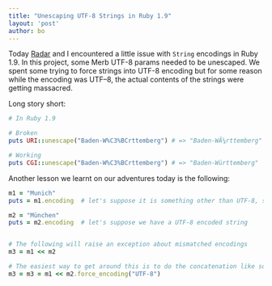 ```yaml
---
title: "Unescaping UTF-8 Strings in Ruby 1.9"
layout: 'post'
author: bo
---
```


Today [Radar](http://frozenplague.net) and I encountered a little issue
with `String` encodings in Ruby 1.9. In this project, some Merb UTF-8
params needed to be unescaped. We spent some trying to force strings
into UTF-8 encoding but for some reason while the encoding was UTF–8,
the actual contents of the strings were getting massacred.

Long story short:

``` ruby
# In Ruby 1.9

# Broken
puts URI::unescape("Baden-W%C3%BCrttemberg") # => "Baden-WÃ¼rttemberg"

# Working
puts CGI::unescape("Baden-W%C3%BCrttemberg") # => "Baden-Württemberg"
```

Another lesson we learnt on our adventures today is the following:

``` ruby
m1 = "Munich"
puts = m1.encoding  # let's suppose it is something other than UTF-8, such as ASCII-8Bit

m2 = "München"
puts = m2.encoding  # let's suppose we have a UTF-8 encoded string


# The following will raise an exception about mismatched encodings
m3 = m1 << m2

# The easiest way to get around this is to do the concatenation like so:
m3 = m3 = m1 << m2.force_encoding("UTF-8")
```
